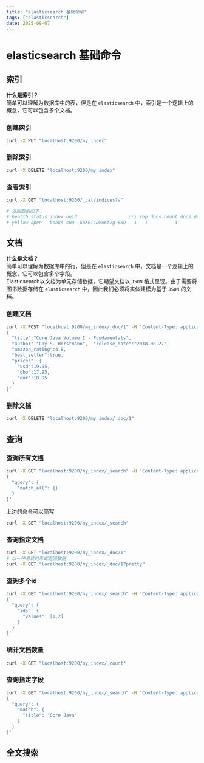 ```yaml
---
title: "elasticsearch 基础命令"
tags: ["elasticsearch"]
date: 2025-08-07
---
```

# elasticsearch 基础命令

## 索引

**什么是索引？**    
简单可以理解为数据库中的表，但是在 `elasticsearch` 中，索引是一个逻辑上的概念，它可以包含多个文档。  

### 创建索引

```bash
curl -X PUT "localhost:9200/my_index"
```

### 删除索引

```bash
curl -X DELETE "localhost:9200/my_index"
```

### 查看索引

```bash
curl -X GET "localhost:9200/_cat/indices?v"

# 返回数据如下：
# health status index uuid                   pri rep docs.count docs.deleted store.size pri.store.size
# yellow open   books sHO--GoXRiCDMo6f2g-B8Q   1   1          3            0     14.4kb         14.4kb
```

## 文档

**什么是文档？**  
简单可以理解为数据库中的行，但是在 `elasticsearch` 中，文档是一个逻辑上的概念，它可以包含多个字段。    
Elasticsearch以文档为单元存储数据，它期望文档以 `JSON` 格式呈现。由于需要将图书数据存储在 `elasticsearch` 中，因此我们必须将实体建模为基于 `JSON` 的文档。  
### 创建文档

```bash
curl -X POST "localhost:9200/my_index/_doc/1" -H 'Content-Type: application/json' -d '
{
  "title":"Core Java Volume I - Fundamentals",
  "author":"Cay S. Horstmann",  "release_date":"2018-08-27", 
  "amazon_rating":4.8,
  "best_seller":true,
  "prices": {
    "usd":19.95,
    "gbp":17.95,
    "eur":18.95
  }
}'
```
### 删除文档
```bash
curl -X DELETE "localhost:9200/my_index/_doc/1"
```


## 查询

### 查询所有文档
```bash
curl -X GET "localhost:9200/my_index/_search" -H 'Content-Type: application/json' -d '
{
  "query": {
    "match_all": {}
  }
}'
```
上边的命令可以简写
```bash
curl -X GET "localhost:9200/my_index/_search"
```
### 查询指定文档
```bash
curl -X GET "localhost:9200/my_index/_doc/1"
# 以一种易读的形式返回数据
curl -X GET "localhost:9200/my_index/_doc/1?pretty"
```

### 查询多个id
```bash
curl -X GET "localhost:9200/my_index/_search" -H 'Content-Type: application/json' -d '
{
  "query": {
    "ids": {
      "values": [1,2]
    }
  }
}'
```
### 统计文档数量
```bash
curl -X GET "localhost:9200/my_index/_count"
```

### 查询指定字段
```bash
curl -X GET "localhost:9200/my_index/_search" -H 'Content-Type: application/json' -d '
{
  "query": {
    "match": {
      "title": "Core Java"
    }
  }
}'
```
## 全文搜索
